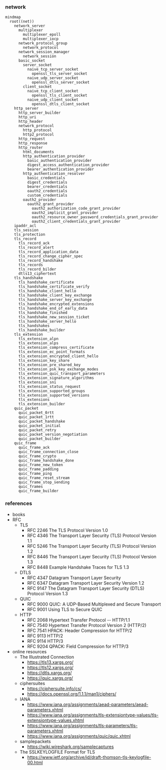 ### network

```mermaid
mindmap
  root((net))
    network_server
      multiplexer
        multiplexer_epoll
        multiplexer_iocp
      network_protocol_group
        network_protocol
      network_session_manager
        network_session
      basic_socket
        server_socket
          naive_tcp_server_socket
            openssl_tls_server_socket
          naive_udp_server_socket
            openssl_dtls_server_socket
        client_socket
          naive_tcp_client_socket
            openssl_tls_client_socket
          naive_udp_client_socket
            openssl_dtls_client_socket
    http_server
      http_server_builder
      http_uri
      http_header
      network_protocol
        http_protocol
        http2_protocol
      http_request
      http_response
      http_router
        html_documents
        http_authentication_provider
          basic_authentication_provider
          digest_access_authentication_provider
          bearer_authentication_provider
        http_authentication_resolver
          basic_credentials
          digest_credentials
          bearer_credentials
          oauth2_credentials
          custom_credentials
        oauth2_provider
          oauth2_grant_provider
            oauth2_authorization_code_grant_provider
            oauth2_implicit_grant_provider
            oauth2_resource_owner_password_credentials_grant_provider
            oauth2_client_credentials_grant_provider
    ipaddr_acl
    tls_session
    tls_protection
    tls_record
      tls_record_ack
      tls_record_alert
      tls_record_application_data
      tls_record_change_cipher_spec
      tls_record_handshake
      tls_records
      tls_record_bilder
      dtls13_ciphertext
    tls_handshake
      tls_handshake_certificate
      tls_handshake_certificate_verify
      tls_handshake_client_hello
      tls_handshake_client_key_exchange
      tls_handshake_server_key_exchange
      tls_handshake_encrypted_extensions
      tls_handshake_end_of_early_data
      tls_handshake_finished
      tls_handshake_new_session_ticket
      tls_handshake_server_hello
      tls_handshakes
      tls_handshake_builder
    tls_extension
      tls_extension_alpn
      tls_extension_alps
      tls_extension_compress_certificate
      tls_extension_ec_point_formats
      tls_extension_encrypted_client_hello
      tls_extension_key_share
      tls_extension_pre_shared_key
      tls_extension_psk_key_exchange_modes
      tls_extension_quic_transport_parameters
      tls_extension_signature_algorithms
      tls_extension_sni
      tls_extension_status_request
      tls_extension_supported_groups
      tls_extension_supported_versions
      tls_extensions
      tls_extension_builder
    quic_packet
      quic_packet_0rtt
      quic_packet_1rtt
      quic_packet_handshake
      quic_packet_initial
      quic_packet_retry
      quic_packet_version_negotiation
      quic_packet_builder
    quic_frame
      quic_frame_ack
      quic_frame_connection_close
      quic_frame_crypto
      quic_frame_handshake_done
      quic_frame_new_token
      quic_frame_padding
      quic_frame_ping
      quic_frame_reset_stream
      quic_frame_stop_sending
      quic_frames
      quic_frame_builder
```

### references

* books
* RFC
  * TLS
    * RFC 2246 The TLS Protocol Version 1.0
    * RFC 4346 The Transport Layer Security (TLS) Protocol Version 1.1
    * RFC 5246 The Transport Layer Security (TLS) Protocol Version 1.2
    * RFC 8446 The Transport Layer Security (TLS) Protocol Version 1.3
    * RFC 8448 Example Handshake Traces for TLS 1.3
  * DTLS
    * RFC 4347 Datagram Transport Layer Security
    * RFC 6347 Datagram Transport Layer Security Version 1.2
    * RFC 9147 The Datagram Transport Layer Security (DTLS) Protocol Version 1.3
  * QUIC
    * RFC 9000 QUIC: A UDP-Based Multiplexed and Secure Transport
    * RFC 9001 Using TLS to Secure QUIC
  * HTTP
    * RFC 2068 Hypertext Transfer Protocol -- HTTP/1.1
    * RFC 7540 Hypertext Transfer Protocol Version 2 (HTTP/2)
    * RFC 7541 HPACK: Header Compression for HTTP/2
    * RFC 9113 HTTP/2
    * RFC 9114 HTTP/3
    * RFC 9204 QPACK: Field Compression for HTTP/3
* online resources
  * The Illustrated Connection
    * https://tls13.xargs.org/
    * https://tls12.xargs.org/
    * https://dtls.xargs.org/
    * https://quic.xargs.org/
  * ciphersuites
    * https://ciphersuite.info/cs/
    * https://docs.openssl.org/1.1.1/man1/ciphers/
  * IANA
    * https://www.iana.org/assignments/aead-parameters/aead-parameters.xhtml
    * https://www.iana.org/assignments/tls-extensiontype-values/tls-extensiontype-values.xhtml
    * https://www.iana.org/assignments/tls-parameters/tls-parameters.xhtml
    * https://www.iana.org/assignments/quic/quic.xhtml
  * samplepackets
    * https://wiki.wireshark.org/samplecaptures
  * The SSLKEYLOGFILE Format for TLS
    * https://www.ietf.org/archive/id/draft-thomson-tls-keylogfile-00.html
